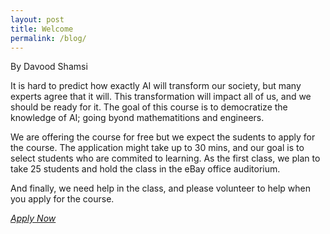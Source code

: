 ```yaml
---
layout: post
title: Welcome
permalink: /blog/
---
```


By Davood Shamsi 

It is hard to predict how exactly AI will transform our society, but many experts agree that it will. This transformation will impact all of us, and we should be ready for it. The goal of this course is to democratize the knowledge of AI; going byond mathematitions and engineers. 

We are offering the course for free but we expect the sudents to apply for the course. The application might take up to 30 mins, and our goal is to select students who are commited to learning. As the first class, we plan to take 25 students and hold the class in the eBay office auditorium. 

And finally, we need help in the class, and please volunteer to help when you apply for the course. 


<a href="https://docs.google.com/forms/d/1uBJKlEwfSgo3ZzcnGw3sMHCCQ7OloIWNi6f3ABbPDB4/edit"> *Apply Now*  </a>
